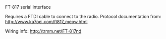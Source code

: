 FT-817 serial interface

Requires a FTDI cable to connect to the radio.
Protocol documentation from: http://www.ka7oei.com/ft817_meow.html

Wiring info: http://trmm.net/FT-817nd

